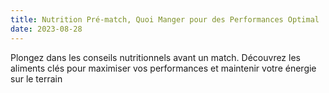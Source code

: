 ```yaml
---
title: Nutrition Pré-match, Quoi Manger pour des Performances Optimal
date: 2023-08-28
---
```


Plongez dans les conseils nutritionnels avant un match. Découvrez les aliments clés pour maximiser vos performances et maintenir votre énergie sur le terrain